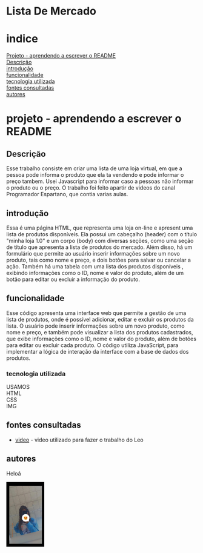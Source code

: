 # Lista De Mercado

# indice 
[Projeto - aprendendo a escrever o README](#projeto---aprendendo-a-escrever-o-readme)  
[Descrição](#descri%C3%A7%C3%A3o)  
[introdução](#introdu%C3%A7%C3%A3o)  
[funcionalidade](#funcionalidade)  
[tecnologia utilizada](#tecnologia-utilizada)  
[fontes consultadas](#fontes-consultadas)  
[autores](#autores)  

# projeto - aprendendo a escrever o README

## Descrição 
Esse trabalho consiste em criar uma lista de uma loja virtual, em que a pessoa pode informa o produto que ela ta vendendo e pode informar o preço tambem. Usei Javascript para informar caso a pessoas não informar o produto ou o preço. 
O trabalho foi feito apartir de videos do canal Programador Espartano, que contia varias aulas.

## introdução 
Essa é uma página  HTML, que  representa uma loja on-line e apresent uma lista de produtos disponíveis. Ela possui um cabeçalho (header) com o título "minha loja 1.0" e um corpo (body) com diversas seções, como uma seção de título  que apresenta a lista de produtos do mercado. Além disso, há um formulário que permite ao usuário inserir informações sobre um novo produto, tais como nome e preço, e dois botões para salvar ou cancelar a ação. Também há uma tabela com uma lista dos produtos disponíveis , exibindo informações como o ID, nome e valor do produto, além de um botão para editar ou excluir a informação do produto.


## funcionalidade 

Esse código apresenta uma interface web que permite a gestão de uma lista de produtos, onde é possível adicionar, editar e excluir os produtos da lista. O usuário pode inserir informações sobre um novo produto, como nome e preço, e também pode visualizar a lista dos produtos cadastrados, que exibe informações como o ID, nome e valor do produto, além de botões para editar ou excluir cada produto. O código utiliza JavaScript, para implementar a lógica de interação da interface com a base de dados dos produtos.
### tecnologia utilizada
USAMOS   
HTML  
CSS  
IMG  
## fontes consultadas
* [video](video-1.mp4) - video utilizado para fazer o trabalho do Leo
## autores
Heloá   

<img src="https://github.com/heloanascimentp/portfolio-pessoal/blob/main/img/eu.jpeg" width="100px">